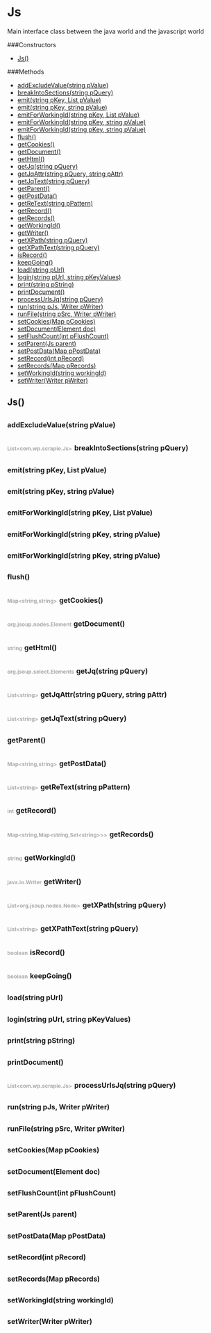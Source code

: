 Js
=====


Main interface class between the java world and the javascript world




###Constructors
- [Js()](#2316330)

###Methods
- [addExcludeValue(string pValue)](#-1766630263)
- [breakIntoSections(string pQuery)](#1072741149)
- [emit(string pKey, List pValue)](#-1189644189)
- [emit(string pKey, string pValue)](#1297550710)
- [emitForWorkingId(string pKey, List pValue)](#-1751602266)
- [emitForWorkingId(string pKey, string pValue)](#-1873249287)
- [emitForWorkingId(string pKey, string pValue)](#-1873249287)
- [flush()](#-760377595)
- [getCookies()](#216551706)
- [getDocument()](#-1112689838)
- [getHtml()](#488960226)
- [getJq(string pQuery)](#-1360056019)
- [getJqAttr(string pQuery, string pAttr)](#-412419114)
- [getJqText(string pQuery)](#-190723392)
- [getParent()](#-1041905503)
- [getPostData()](#874444513)
- [getReText(string pPattern)](#-428785716)
- [getRecord()](#1278664328)
- [getRecords()](#983960589)
- [getWorkingId()](#-511304457)
- [getWriter()](#231446058)
- [getXPath(string pQuery)](#-1771439069)
- [getXPathText(string pQuery)](#-1154340170)
- [isRecord()](#-1592506276)
- [keepGoing()](#-44872394)
- [load(string pUrl)](#246213981)
- [login(string pUrl, string pKeyValues)](#-987013076)
- [print(string pString)](#-1937161636)
- [printDocument()](#-994781719)
- [processUrlsJq(string pQuery)](#-1456389584)
- [run(string pJs, Writer pWriter)](#1043501912)
- [runFile(string pSrc, Writer pWriter)](#-160001091)
- [setCookies(Map pCookies)](#1384324107)
- [setDocument(Element doc)](#175956064)
- [setFlushCount(int pFlushCount)](#1418642554)
- [setParent(Js parent)](#1391625220)
- [setPostData(Map pPostData)](#-1860901489)
- [setRecord(int pRecord)](#-1092772818)
- [setRecords(Map pRecords)](#1456381227)
- [setWorkingId(string workingId)](#-708634322)
- [setWriter(Writer pWriter)](#1581417664)


<a name="2316330">Js</a>()
-----


<a style="font-size:16px;" name="-1766630263">addExcludeValue</a><span style="font-size:16px;">(string pValue)</span>
------


<span style="font-size:12px;color:#AAAAAA">List&lt;com.wp.scrapie.Js&gt;</span> <a style="font-size:16px;" name="1072741149">breakIntoSections</a><span style="font-size:16px;">(string pQuery)</span>
------


<a style="font-size:16px;" name="-1189644189">emit</a><span style="font-size:16px;">(string pKey, List pValue)</span>
------


<a style="font-size:16px;" name="1297550710">emit</a><span style="font-size:16px;">(string pKey, string pValue)</span>
------


<a style="font-size:16px;" name="-1751602266">emitForWorkingId</a><span style="font-size:16px;">(string pKey, List pValue)</span>
------


<a style="font-size:16px;" name="-1873249287">emitForWorkingId</a><span style="font-size:16px;">(string pKey, string pValue)</span>
------


<a style="font-size:16px;" name="-1873249287">emitForWorkingId</a><span style="font-size:16px;">(string pKey, string pValue)</span>
------


<a style="font-size:16px;" name="-760377595">flush</a><span style="font-size:16px;">()</span>
------


<span style="font-size:12px;color:#AAAAAA">Map&lt;string,string&gt;</span> <a style="font-size:16px;" name="216551706">getCookies</a><span style="font-size:16px;">()</span>
------


<span style="font-size:12px;color:#AAAAAA">org.jsoup.nodes.Element</span> <a style="font-size:16px;" name="-1112689838">getDocument</a><span style="font-size:16px;">()</span>
------


<span style="font-size:12px;color:#AAAAAA">string</span> <a style="font-size:16px;" name="488960226">getHtml</a><span style="font-size:16px;">()</span>
------


<span style="font-size:12px;color:#AAAAAA">org.jsoup.select.Elements</span> <a style="font-size:16px;" name="-1360056019">getJq</a><span style="font-size:16px;">(string pQuery)</span>
------


<span style="font-size:12px;color:#AAAAAA">List&lt;string&gt;</span> <a style="font-size:16px;" name="-412419114">getJqAttr</a><span style="font-size:16px;">(string pQuery, string pAttr)</span>
------


<span style="font-size:12px;color:#AAAAAA">List&lt;string&gt;</span> <a style="font-size:16px;" name="-190723392">getJqText</a><span style="font-size:16px;">(string pQuery)</span>
------


<a style="font-size:16px;" name="-1041905503">getParent</a><span style="font-size:16px;">()</span>
------


<span style="font-size:12px;color:#AAAAAA">Map&lt;string,string&gt;</span> <a style="font-size:16px;" name="874444513">getPostData</a><span style="font-size:16px;">()</span>
------


<span style="font-size:12px;color:#AAAAAA">List&lt;string&gt;</span> <a style="font-size:16px;" name="-428785716">getReText</a><span style="font-size:16px;">(string pPattern)</span>
------


<span style="font-size:12px;color:#AAAAAA">int</span> <a style="font-size:16px;" name="1278664328">getRecord</a><span style="font-size:16px;">()</span>
------


<span style="font-size:12px;color:#AAAAAA">Map&lt;string,Map&lt;string,Set&lt;string&gt;&gt;&gt;</span> <a style="font-size:16px;" name="983960589">getRecords</a><span style="font-size:16px;">()</span>
------


<span style="font-size:12px;color:#AAAAAA">string</span> <a style="font-size:16px;" name="-511304457">getWorkingId</a><span style="font-size:16px;">()</span>
------


<span style="font-size:12px;color:#AAAAAA">java.io.Writer</span> <a style="font-size:16px;" name="231446058">getWriter</a><span style="font-size:16px;">()</span>
------


<span style="font-size:12px;color:#AAAAAA">List&lt;org.jsoup.nodes.Node&gt;</span> <a style="font-size:16px;" name="-1771439069">getXPath</a><span style="font-size:16px;">(string pQuery)</span>
------


<span style="font-size:12px;color:#AAAAAA">List&lt;string&gt;</span> <a style="font-size:16px;" name="-1154340170">getXPathText</a><span style="font-size:16px;">(string pQuery)</span>
------


<span style="font-size:12px;color:#AAAAAA">boolean</span> <a style="font-size:16px;" name="-1592506276">isRecord</a><span style="font-size:16px;">()</span>
------


<span style="font-size:12px;color:#AAAAAA">boolean</span> <a style="font-size:16px;" name="-44872394">keepGoing</a><span style="font-size:16px;">()</span>
------


<a style="font-size:16px;" name="246213981">load</a><span style="font-size:16px;">(string pUrl)</span>
------


<a style="font-size:16px;" name="-987013076">login</a><span style="font-size:16px;">(string pUrl, string pKeyValues)</span>
------


<a style="font-size:16px;" name="-1937161636">print</a><span style="font-size:16px;">(string pString)</span>
------


<a style="font-size:16px;" name="-994781719">printDocument</a><span style="font-size:16px;">()</span>
------


<span style="font-size:12px;color:#AAAAAA">List&lt;com.wp.scrapie.Js&gt;</span> <a style="font-size:16px;" name="-1456389584">processUrlsJq</a><span style="font-size:16px;">(string pQuery)</span>
------


<a style="font-size:16px;" name="1043501912">run</a><span style="font-size:16px;">(string pJs, Writer pWriter)</span>
------


<a style="font-size:16px;" name="-160001091">runFile</a><span style="font-size:16px;">(string pSrc, Writer pWriter)</span>
------


<a style="font-size:16px;" name="1384324107">setCookies</a><span style="font-size:16px;">(Map pCookies)</span>
------


<a style="font-size:16px;" name="175956064">setDocument</a><span style="font-size:16px;">(Element doc)</span>
------


<a style="font-size:16px;" name="1418642554">setFlushCount</a><span style="font-size:16px;">(int pFlushCount)</span>
------


<a style="font-size:16px;" name="1391625220">setParent</a><span style="font-size:16px;">(Js parent)</span>
------


<a style="font-size:16px;" name="-1860901489">setPostData</a><span style="font-size:16px;">(Map pPostData)</span>
------


<a style="font-size:16px;" name="-1092772818">setRecord</a><span style="font-size:16px;">(int pRecord)</span>
------


<a style="font-size:16px;" name="1456381227">setRecords</a><span style="font-size:16px;">(Map pRecords)</span>
------


<a style="font-size:16px;" name="-708634322">setWorkingId</a><span style="font-size:16px;">(string workingId)</span>
------


<a style="font-size:16px;" name="1581417664">setWriter</a><span style="font-size:16px;">(Writer pWriter)</span>
------


